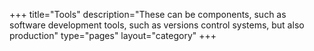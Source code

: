 +++
title="Tools"
description="These can be components, such as software development tools, such as versions control systems, but also production"
type="pages"
layout="category"
+++